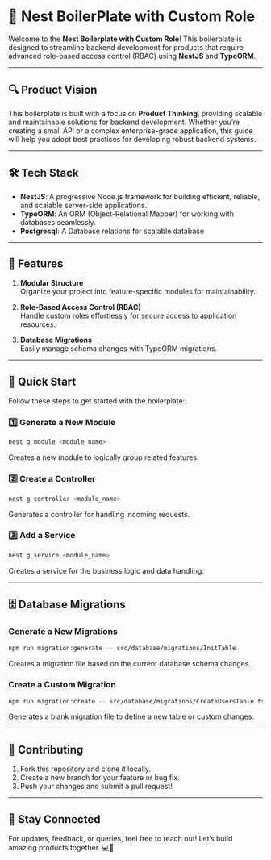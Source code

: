 # 🚀 Nest BoilerPlate with Custom Role

Welcome to the **Nest Boilerplate with Custom Role**! This boilerplate is designed to streamline backend development for products that require advanced role-based access control (RBAC) using **NestJS** and **TypeORM**.

---

## 🔍 **Product Vision**

This boilerplate is built with a focus on **Product Thinking**, providing scalable and maintainable solutions for backend development. Whether you’re creating a small API or a complex enterprise-grade application, this guide will help you adopt best practices for developing robust backend systems.

---

## 🛠️ **Tech Stack**

- **NestJS**: A progressive Node.js framework for building efficient, reliable, and scalable server-side applications.
- **TypeORM**: An ORM (Object-Relational Mapper) for working with databases seamlessly.
- **Postgresql**: A Database relations for scalable database

---

## 📖 **Features**

1. **Modular Structure**  
   Organize your project into feature-specific modules for maintainability.
   
2. **Role-Based Access Control (RBAC)**  
   Handle custom roles effortlessly for secure access to application resources.
   
3. **Database Migrations**  
   Easily manage schema changes with TypeORM migrations.

---

## 🚀 **Quick Start**

Follow these steps to get started with the boilerplate:

### 1️⃣ Generate a New Module
```bash
nest g module <module_name>
```
Creates a new module to logically group related features.

### 2️⃣ Create a Controller
```bash
nest g controller <module_name>
```
Generates a controller for handling incoming requests.

### 3️⃣ Add a Service
```bash
nest g service <module_name>
```
Creates a service for the business logic and data handling.

****


## 🗄️ Database Migrations

### Generate a New Migrations
```bash
npm run migration:generate -- src/database/migrations/InitTable
```
Creates a migration file based on the current database schema changes.

### Create a Custom Migration
```bash
npm run migration:create -- src/database/migrations/CreateUsersTable.ts
```
 Generates a blank migration file to define a new table or custom changes.


****


## 🤝 Contributing

 1. Fork this repository and clone it locally.
 2. Create a new branch for your feature or bug fix.
 3. Push your changes and submit a pull request!


****

## 🌟 Stay Connected

For updates, feedback, or queries, feel free to reach out! Let’s build amazing products together. 💻🚀